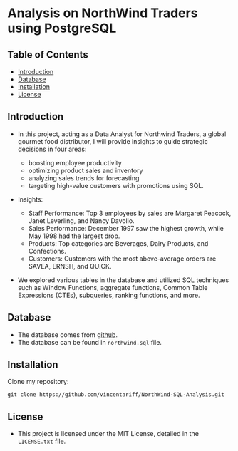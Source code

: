 # Analysis on NorthWind Traders using PostgreSQL 

## Table of Contents

* [Introduction](https://github.com/vincentariff/NorthWind-SQL-Analysis/edit/main/README.md#introduction)
* [Database](https://github.com/vincentariff/NorthWind-SQL-Analysis/edit/main/README.md#database)
* [Installation](https://github.com/vincentariff/NorthWind-SQL-Analysis/edit/main/README.md#installation)
* [License](https://github.com/vincentariff/NorthWind-SQL-Analysis/edit/main/README.md#license)

## Introduction

* In this project, acting as a Data Analyst for Northwind Traders, a global gourmet food distributor, I will provide insights to guide strategic decisions in four areas:
    * boosting employee productivity
    * optimizing product sales and inventory
    * analyzing sales trends for forecasting
    * targeting high-value customers with promotions using SQL.

*  Insights:
  
    - Staff Performance: Top 3 employees by sales are Margaret Peacock, Janet Leverling, and Nancy Davolio.
    - Sales Performance: December 1997 saw the highest growth, while May 1998 had the largest drop.
    - Products: Top categories are Beverages, Dairy Products, and Confections.
    - Customers: Customers with the most above-average orders are SAVEA, ERNSH, and QUICK.

* We explored various tables in the database and utilized SQL techniques such as Window Functions, aggregate functions, Common Table Expressions (CTEs), subqueries, ranking functions, and more.

## Database

* The database comes from [github](https://github.com/pthom/northwind_psql/tree/master).
* The database can be found in `northwind.sql` file.


## Installation

Clone my repository:
 ```
git clone https://github.com/vincentariff/NorthWind-SQL-Analysis.git
```

## License

* This project is licensed under the MIT License, detailed in the `LICENSE.txt` file.

